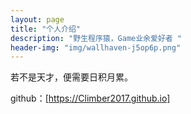 ```yaml
---
layout: page
title: "个人介绍"
description: "野生程序猿，Game业余爱好者 " 
header-img: "img/wallhaven-j5op6p.png"
---
```


若不是天才，便需要日积月累。

github：[https://Climber2017.github.io]





